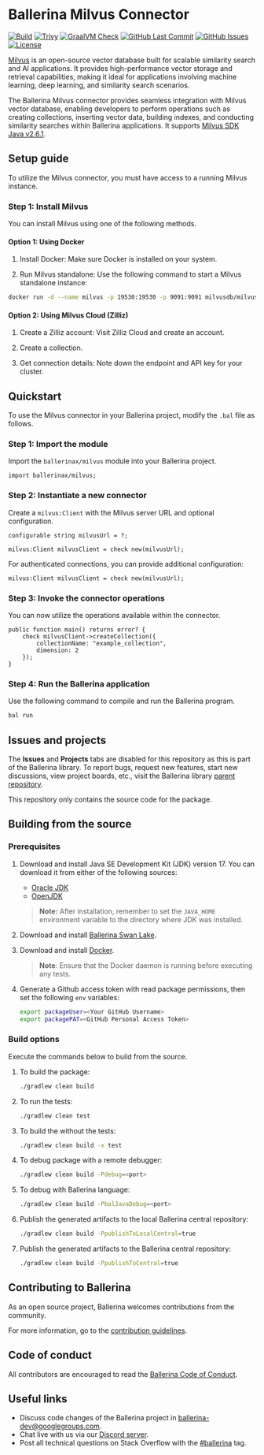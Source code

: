 # Ballerina Milvus Connector

[![Build](https://github.com/ballerina-platform/module-ballerinax-milvus/actions/workflows/ci.yml/badge.svg)](https://github.com/ballerina-platform/module-ballerinax-milvus/actions/workflows/ci.yml)
[![Trivy](https://github.com/ballerina-platform/module-ballerinax-milvus/actions/workflows/trivy-scan.yml/badge.svg)](https://github.com/ballerina-platform/module-ballerinax-milvus/actions/workflows/trivy-scan.yml)
[![GraalVM Check](https://github.com/ballerina-platform/module-ballerinax-milvus/actions/workflows/build-with-bal-test-native.yml/badge.svg)](https://github.com/ballerina-platform/module-ballerinax-milvus/actions/workflows/build-with-bal-test-native.yml)
[![GitHub Last Commit](https://img.shields.io/github/last-commit/ballerina-platform/module-ballerinax-milvus.svg)](https://github.com/ballerina-platform/module-ballerinax-milvus/commits/main)
[![GitHub Issues](https://img.shields.io/github/issues/ballerina-platform/ballerina-library/module/milvus.svg?label=Open%20Issues)](https://github.com/ballerina-platform/ballerina-library/labels/module%2Fmilvus)
[![License](https://img.shields.io/badge/License-Apache%202.0-blue.svg)](https://opensource.org/licenses/Apache-2.0)

[Milvus](https://milvus.io/) is an open-source vector database built for scalable similarity search and AI applications. It provides high-performance vector storage and retrieval capabilities, making it ideal for applications involving machine learning, deep learning, and similarity search scenarios.

The Ballerina Milvus connector provides seamless integration with Milvus vector database, enabling developers to perform operations such as creating collections, inserting vector data, building indexes, and conducting similarity searches within Ballerina applications. It supports [Milvus SDK Java v2.6.1](https://github.com/milvus-io/milvus-sdk-java).

## Setup guide

To utilize the Milvus connector, you must have access to a running Milvus instance.

### Step 1: Install Milvus

You can install Milvus using one of the following methods.

#### Option 1: Using Docker

1. Install Docker: Make sure Docker is installed on your system.

2. Run Milvus standalone: Use the following command to start a Milvus standalone instance:

```bash
docker run -d --name milvus -p 19530:19530 -p 9091:9091 milvusdb/milvus:v2.6.0 milvus run standalone
```

#### Option 2: Using Milvus Cloud (Zilliz)

1. Create a Zilliz account: Visit Zilliz Cloud and create an account.

2. Create a collection.

3. Get connection details: Note down the endpoint and API key for your cluster.

## Quickstart

To use the Milvus connector in your Ballerina project, modify the `.bal` file as follows.

### Step 1: Import the module

Import the `ballerinax/milvus` module into your Ballerina project.

```ballerina
import ballerinax/milvus;
```

### Step 2: Instantiate a new connector

Create a `milvus:Client` with the Milvus server URL and optional configuration.

```ballerina
configurable string milvusUrl = ?;

milvus:Client milvusClient = check new(milvusUrl);
```

For authenticated connections, you can provide additional configuration:

```ballerina
milvus:Client milvusClient = check new(milvusUrl);
```

### Step 3: Invoke the connector operations

You can now utilize the operations available within the connector.

```ballerina
public function main() returns error? {
    check milvusClient->createCollection({
        collectionName: "example_collection",
        dimension: 2
    });
}
```

### Step 4: Run the Ballerina application

Use the following command to compile and run the Ballerina program.

```bash
bal run
```

## Issues and projects

The **Issues** and **Projects** tabs are disabled for this repository as this is part of the Ballerina library. To report bugs, request new features, start new discussions, view project boards, etc., visit the Ballerina library [parent repository](https://github.com/ballerina-platform/ballerina-library).

This repository only contains the source code for the package.

## Building from the source

### Prerequisites

1. Download and install Java SE Development Kit (JDK) version 17. You can download it from either of the following sources:

   - [Oracle JDK](https://www.oracle.com/java/technologies/downloads/)
   - [OpenJDK](https://adoptium.net/)

    > **Note:** After installation, remember to set the `JAVA_HOME` environment variable to the directory where JDK was installed.

2. Download and install [Ballerina Swan Lake](https://ballerina.io/).

3. Download and install [Docker](https://www.docker.com/get-started).

    > **Note**: Ensure that the Docker daemon is running before executing any tests.

4. Generate a Github access token with read package permissions, then set the following `env` variables:

    ```bash
   export packageUser=<Your GitHub Username>
   export packagePAT=<GitHub Personal Access Token>
    ```

### Build options

Execute the commands below to build from the source.

1. To build the package:

   ```bash
   ./gradlew clean build
   ```

2. To run the tests:

   ```bash
   ./gradlew clean test
   ```

3. To build the without the tests:

   ```bash
   ./gradlew clean build -x test
   ```

4. To debug package with a remote debugger:

   ```bash
   ./gradlew clean build -Pdebug=<port>
   ```

5. To debug with Ballerina language:

   ```bash
   ./gradlew clean build -PbalJavaDebug=<port>
   ```

6. Publish the generated artifacts to the local Ballerina central repository:

   ```bash
   ./gradlew clean build -PpublishToLocalCentral=true
   ```

7. Publish the generated artifacts to the Ballerina central repository:

   ```bash
   ./gradlew clean build -PpublishToCentral=true
   ```

## Contributing to Ballerina

As an open source project, Ballerina welcomes contributions from the community.

For more information, go to the [contribution guidelines](https://github.com/ballerina-platform/ballerina-lang/blob/master/CONTRIBUTING.md).

## Code of conduct

All contributors are encouraged to read the [Ballerina Code of Conduct](https://ballerina.io/code-of-conduct).

## Useful links

- Discuss code changes of the Ballerina project in [ballerina-dev@googlegroups.com](mailto:ballerina-dev@googlegroups.com).
- Chat live with us via our [Discord server](https://discord.gg/ballerinalang).
- Post all technical questions on Stack Overflow with the [#ballerina](https://stackoverflow.com/questions/tagged/ballerina) tag.
